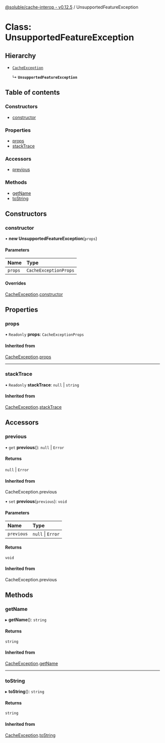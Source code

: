 [@soluble/cache-interop - v0.12.5](../README.md) / UnsupportedFeatureException

# Class: UnsupportedFeatureException

## Hierarchy

- [`CacheException`](CacheException.md)

  ↳ **`UnsupportedFeatureException`**

## Table of contents

### Constructors

- [constructor](UnsupportedFeatureException.md#constructor)

### Properties

- [props](UnsupportedFeatureException.md#props)
- [stackTrace](UnsupportedFeatureException.md#stacktrace)

### Accessors

- [previous](UnsupportedFeatureException.md#previous)

### Methods

- [getName](UnsupportedFeatureException.md#getname)
- [toString](UnsupportedFeatureException.md#tostring)

## Constructors

### constructor

• **new UnsupportedFeatureException**(`props`)

#### Parameters

| Name    | Type                  |
| :------ | :-------------------- |
| `props` | `CacheExceptionProps` |

#### Overrides

[CacheException](CacheException.md).[constructor](CacheException.md#constructor)

## Properties

### props

• `Readonly` **props**: `CacheExceptionProps`

#### Inherited from

[CacheException](CacheException.md).[props](CacheException.md#props)

---

### stackTrace

• `Readonly` **stackTrace**: `null` \| `string`

#### Inherited from

[CacheException](CacheException.md).[stackTrace](CacheException.md#stacktrace)

## Accessors

### previous

• `get` **previous**(): `null` \| `Error`

#### Returns

`null` \| `Error`

#### Inherited from

CacheException.previous

• `set` **previous**(`previous`): `void`

#### Parameters

| Name       | Type              |
| :--------- | :---------------- |
| `previous` | `null` \| `Error` |

#### Returns

`void`

#### Inherited from

CacheException.previous

## Methods

### getName

▸ **getName**(): `string`

#### Returns

`string`

#### Inherited from

[CacheException](CacheException.md).[getName](CacheException.md#getname)

---

### toString

▸ **toString**(): `string`

#### Returns

`string`

#### Inherited from

[CacheException](CacheException.md).[toString](CacheException.md#tostring)
